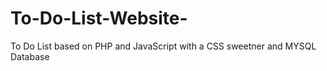 # To-Do-List-Website-
To Do List based on PHP and JavaScript with a CSS sweetner and MYSQL Database
